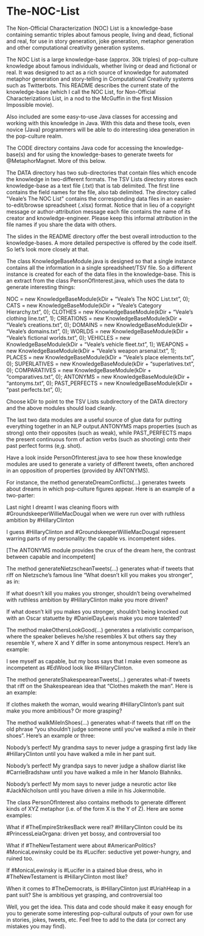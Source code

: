 # The-NOC-List
The Non-Official Characterization (NOC) List is a knowledge-base containing semantic triples about famous people, living and dead, fictional and real, for use in story generation, joke generation, metaphor generation and other computational creativity generation systems.

The NOC List is a large knowledge-base (approx. 30k triples) of pop-culture knowledge about famous individuals, whether living or dead and fictional or real. It was designed to act as a rich source of knowledge for automated metaphor generation and story-telling in Computational Creativity systems such as Twitterbots. This README describes the current state of the knowledge-base (which I call the NOC List, for Non-Official Characterizations List, in a nod to the McGuffin in the first Mission Impossible movie).

Also included are some easy-to-use Java classes for accessing and working with this knowledge in Java. With this data and these tools, even novice (Java) programmers will be able to do interesting idea generation in the pop-culture realm.

The CODE directory contains Java code for accessing the knowledge-base(s) and for using the knowledge-bases to generate tweets for @MetaphorMagnet. More of this below.

The DATA directory has two sub-directories that contain files which encode the knowledge in two-different formats. The TSV Lists directory stores each knowledge-base as a text file (.txt) that is tab delimited. The first line contains the field names for the file, also tab delimited. The directory called "Veale’s The NOC List" contains the corresponding data files in an easier-to-edit/browse spreadsheet (.xlsx) format. Notice that in lieu of a copyright message or author-attribution message each file contains the name of its creator and knowledge-engineer. Please keep this informal attribution in the file names if you share the data with others.

The slides in the README directory offer the best overall introduction to the knowledge-bases. A more detailed perspective is offered by the code itself. So let’s look more closely at that.

The class KnowledgeBaseModule.java is designed so that a single instance contains all the information in a single spreadsheet/TSV file. So a different instance is created for each of the data files in the knowledge-base. This is an extract from the class PersonOfInterest.java, which uses the data to generate interesting things:

NOC = new KnowledgeBaseModule(kDir + “Veale’s The NOC List.txt”, 0);
CATS = new KnowledgeBaseModule(kDir + “Veale’s Category Hierarchy.txt”, 0);
CLOTHES = new KnowledgeBaseModule(kDir + “Veale’s clothing line.txt”, 1);
CREATIONS = new KnowledgeBaseModule(kDir + “Veale’s creations.txt”, 0);
DOMAINS = new KnowledgeBaseModule(kDir + “Veale’s domains.txt”, 0);
WORLDS = new KnowledgeBaseModule(kDir + “Veale’s fictional worlds.txt”, 0);
VEHICLES = new KnowledgeBaseModule(kDir + “Veale’s vehicle fleet.txt”, 1);
WEAPONS = new KnowledgeBaseModule(kDir + “Veale’s weapon arsenal.txt”, 1);
PLACES = new KnowledgeBaseModule(kDir + “Veale’s place elements.txt”, 0);
SUPERLATIVES = new KnowledgeBaseModule(kDir + “superlatives.txt”, 0);
COMPARATIVES = new KnowledgeBaseModule(kDir + “comparatives.txt”, 0);
ANTONYMS = new KnowledgeBaseModule(kDir + “antonyms.txt”, 0);
PAST_PERFECTS = new KnowledgeBaseModule(kDir + “past perfects.txt”, 0);

Choose kDir to point to the TSV Lists subdirectory of the DATA directory and the above modules should load cleanly.

The last two data modules are a useful source of glue data for putting everything together in an NLP output.ANTONYMS maps properties (such as strong) onto their opposites (such as weak), while PAST_PERFECTS maps the present continuous form of action verbs (such as shooting) onto their past perfect forms (e,g. shot).

Have a look inside PersonOfInterest.java to see how these knowledge modules are used to generate a variety of different tweets, often anchored in an opposition of properties (provided by ANTONYMS).

For instance, the method generateDreamConflicts(…) generates tweets about dreams in which pop-culture figures appear. Here is an example of a two-parter:

Last night I dreamt I was cleaning floors with #GroundskeeperWillieMacDougal when we were run over with ruthless ambition by #HillaryClinton

I guess #HillaryClinton and #GroundskeeperWillieMacDougal represent warring parts of my personality: the capable vs. incompetent sides.


[The ANTONYMS module provides the crux of the dream here, the contrast between capable and incompetent]

The method generateNietzscheanTweets(…) generates what-if tweets that riff on Nietzsche’s famous line “What doesn’t kill you makes you stronger“, as in:


If what doesn’t kill you makes you stronger, shouldn’t being overwhelmed with ruthless ambition by #HillaryClinton make you more driven?

If what doesn’t kill you makes you stronger, shouldn’t being knocked out with an Oscar statuette by #DanielDayLewis make you more talented?


The method makeOthersLookGood(…) generates a relativistic comparison, where the speaker believes he/she resembles X but others say they resemble Y, where X and Y differ in some antonymous respect. Here’s an example:


I see myself as capable, but my boss says that I make even someone as incompetent as #EdWood look like #HillaryClinton.


The method generateShakespeareanTweets(…) generates what-if tweets that riff on the Shakespearean idea that “Clothes maketh the man”. Here is an example:


If clothes maketh the woman, would wearing #HillaryClinton’s pant suit make you more ambitious? Or more grasping?


The method walkMileInShoes(…) generates what-if tweets that riff on the old phrase “you shouldn’t judge someone until you’ve walked a mile in their shoes”. Here’s an example or three:


Nobody’s perfect! My grandma says to never judge a grasping first lady like #HillaryClinton until you have walked a mile in her pant suit.

Nobody’s perfect! My grandpa says to never judge a shallow diarist like #CarrieBradshaw until you have walked a mile in her Manolo Blahniks.

Nobody’s perfect! My mom says to never judge a neurotic actor like #JackNicholson until you have driven a mile in his Jokermobile.


The class PersonOfInterest also contains methods to generate different kinds of XYZ metaphor (i.e. of the form X is the Y of Z). Here are some examples:


What if #TheEmpireStrikesBack were real? #HillaryClinton could be its #PrincessLeiaOrgana: driven yet bossy, and controversial too

What if #TheNewTestament were about #AmericanPolitics? #MonicaLewinsky could be its #Lucifer: seductive yet power-hungry, and ruined too.

If #MonicaLewinsky is #Lucifer in a stained blue dress, who in #TheNewTestament is #HillaryClinton most like?

When it comes to #TheDemocrats, is #HillaryClinton just #UriahHeap in a pant suit? She is ambitious yet grasping, and controversial too


Well, you get the idea. This data and code should make it easy enough for you to generate some interesting pop-cultural outputs of your own for use in stories, jokes, tweets, etc. Feel free to add to the data (or correct any mistakes you may find).
